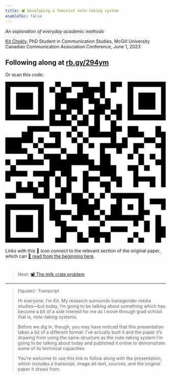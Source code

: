 ```yaml
---
title: 📽️ Developing a feminist note-taking system
enableToc: false
---
```


*An exploration of everyday academic methods*

[Kit Chokly](https://kitchokly.com), PhD Student in Communication Studies, McGill University
Canadian Communication Association Conference, June 1, 2023

## Following along at [rb.gy/294ym](https://rb.gy/294ym)

Or scan this code:

![QR code linking to this site](QRCode.png)

Links with this 📖 icon connect to the relevant section of the original paper, which can [📖 read from the beginning here](pa1%20table%20of%20contents.md).

# 

 > 
 > Next: [📽️ The milk crate problem](pr2%20The%20milk%20crate%20problem.md)

---

 > 
 > \[!quote\]- Transcript
 > 
 > Hi everyone, I’m Kit. My research surrounds transgender media studies—but today, I’m going to be talking about something which has become a bit of a side interest for me as I move through grad school: that is, note-taking systems.
 > 
 > Before we dig in, though, you may have noticed that this presentation takes a bit of a different format: I’ve actually built it and the paper it’s drawing from using the same structure as the note-taking system I’m going to be talking about today and published it online to demonstrate some of its technical capacities.
 > 
 > You’re welcome to use this link to follow along with the presentation, which includes a transcript, image alt-text, sources, and the original paper it draws from.
